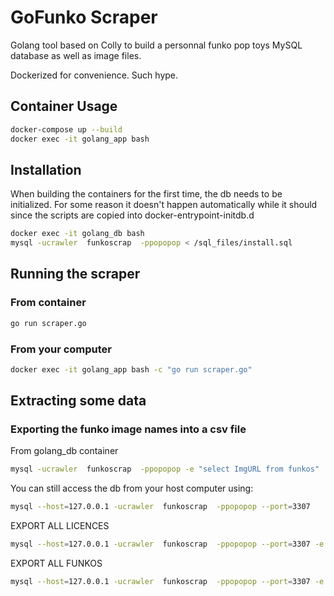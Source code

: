 # GoFunko Scraper

Golang tool based on Colly to build a personnal funko pop toys MySQL database as well as image files.

Dockerized for convenience. Such hype.

## Container Usage

```bash
docker-compose up --build
docker exec -it golang_app bash
```

## Installation

When building the containers for the first time, the db needs to be initialized. For some reason it doesn't happen automatically while it should since the scripts are copied into docker-entrypoint-initdb.d

```bash
docker exec -it golang_db bash
mysql -ucrawler  funkoscrap  -ppopopop < /sql_files/install.sql
```

## Running the scraper

### From container

```bash
go run scraper.go
```

### From your computer

```bash
docker exec -it golang_app bash -c "go run scraper.go"
```

## Extracting some data

### Exporting the funko image names into a csv file

From golang_db container
```bash
mysql -ucrawler  funkoscrap  -ppopopop -e "select ImgURL from funkos" | sed 's/\t/","/g;s/^/"/;s/$/"/;s/\n//g' > funkos_images.csv
```

You can still access the db from your host computer using:

```bash
mysql --host=127.0.0.1 -ucrawler  funkoscrap  -ppopopop --port=3307
```

EXPORT ALL LICENCES

```bash
mysql --host=127.0.0.1 -ucrawler  funkoscrap  -ppopopop --port=3307 -e 'SELECT LicenceID as licence_id, Ref as reference, Num as number, Name as name, ImgURL as url_img_box, Price as price FROM funkos'  | sed 's/\t/","/g;s/^/"/;s/$/"/;s/\n//g' > funkos_`date +"%Y-%m-%d"`.csv
```

EXPORT ALL FUNKOS

```bash
mysql --host=127.0.0.1 -ucrawler  funkoscrap  -ppopopop --port=3307 -e 'SELECT LicenceID as licence_id, Ref as reference, Num as number, Name as name, ImgURL as url_img_box, Price as price FROM funkos'  | sed 's/\t/","/g;s/^/"/;s/$/"/;s/\n//g' > funkos_`date +"%Y-%m-%d"`.csv
```
